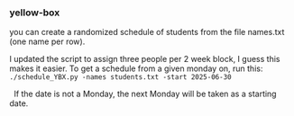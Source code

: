 ### yellow-box

you can create a randomized schedule of students from the file names.txt (one name per row).

I updated the script to assign three people per 2 week block, I guess this makes it easier. To get a schedule from a given monday on, run this:
 
 
``` ./schedule_YBX.py -names students.txt -start 2025-06-30```

 
If the date is not a Monday, the next Monday will be taken as a starting date.
